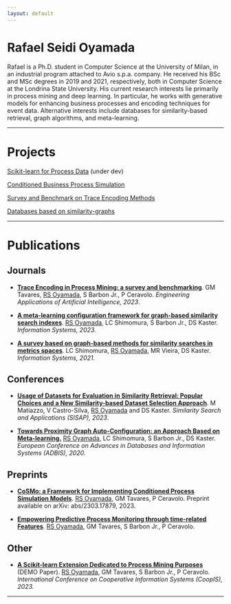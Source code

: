 ```yaml
---
layout: default
---
```


# Rafael Seidi Oyamada

Rafael is a Ph.D. student in Computer Science at the University of Milan, in an industrial program attached to Avio s.p.a. company. He received his BSc and MSc degrees in 2019 and 2021, respectively, both in Computer Science at the Londrina State University. His current research interests lie primarily in process mining and deep learning. In particular, he works with generative models for enhancing business processes and encoding techniques for event data. Alternative interests include databases for similarity-based retrieval, graph algorithms, and meta-learning.

---

# Projects

[Scikit-learn for Process Data]([.](https://github.com/raseidi/skpm)) (under dev)

[Conditioned Business Process Simulation](./pages/cosmo.html)

[Survey and Benchmark on Trace Encoding Methods](./pages/encoding_pm.html)

[Databases based on similarity-graphs](./pages/similarity_retrieval.html)

---

# Publications

## Journals

* [**Trace Encoding in Process Mining: a survey and benchmarking**](https://doi.org/10.1016/j.engappai.2023.107028). GM Tavares, <u>RS Oyamada</u>, S Barbon Jr., P Ceravolo. *Engineering Applications of Artificial Intelligence, 2023*.
  
* [**A meta-learning configuration framework for graph-based similarity search indexes**](https://www.sciencedirect.com/science/article/abs/pii/S0306437922001016). <u>RS Oyamada</u>, LC Shimomura, S Barbon Jr., DS Kaster. *Information Systems, 2023.*

* [**A survey based on graph-based methods for similarity searches in metrics spaces**](https://www.sciencedirect.com/science/article/abs/pii/S0306437920300181). LC Shimomura, <u>RS Oyamada</u>, MR Vieira, DS Kaster. *Information Systems, 2021.*

## Conferences

* [**Usage of Datasets for Evaluation in Similarity Retrieval: Popular Choices and a New Similarity-based Dataset Selection Approach**](https://link.springer.com/chapter/10.1007/978-3-031-46994-7_11). M Matiazzo, V Castro-Silva, <u>RS Oyamada</u> and DS Kaster. *Similarity Search and Applications (SISAP), 2023*.

* [**Towards Proximity Graph Auto-Configuration: an Approach Based on Meta-learning.**](https://link.springer.com/chapter/10.1007/978-3-030-54832-2_9) <u>RS Oyamada</u>, LC Shimomura, S Barbon Jr., DS Kaster. *European Conference on Advances in Databases and Information Systems (ADBIS), 2020.*

## Preprints

* [**CoSMo: a Framework for Implementing Conditioned Process Simulation Models**](https://arxiv.org/abs/2303.17879). <u>RS Oyamada</u>, GM Tavares, P Ceravolo. Preprint available on arXiv: abs/2303.17879, 2023.

* [**Empowering Predictive Process Monitoring through time-related Features**](.). <u>RS Oyamada</u>, GM Tavares, S Barbon Jr., P Ceravolo.

## Other

<!-- * [**Book chapter**](.) to appear. -->
* [**A Scikit-learn Extension Dedicated to Process Mining Purposes**](https://ceur-ws.org/Vol-3552/paper-3.pdf) (DEMO Paper). <u>RS Oyamada</u>, GM Tavares, S Barbon Jr., P Ceravolo. *International Conference on Cooperative Information Systems (CoopIS), 2023.*


---

<!-- [Publications](./pages/publications.html) <br/>
[Contact](./pages/contact.html) <br/>
[CV](./pages/resume.html) <br/> -->